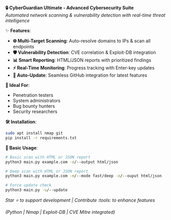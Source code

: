 **:lock: CyberGuardian Ultimate - Advanced Cybersecurity Suite**  
*Automated network scanning & vulnerability detection with real-time threat intelligence*  

:sparkles: **Features**:  
- **:globe_with_meridians: Multi-Target Scanning**: Auto-resolve domains to IPs & scan all endpoints  
- **:shield: Vulnerability Detection**: CVE correlation & Exploit-DB integration  
- **:bar_chart: Smart Reporting**: HTML/JSON reports with prioritized findings  
- **:zap: Real-Time Monitoring**: Progress tracking with Enter-key updates  
- **:arrows_counterclockwise: Auto-Update**: Seamless GitHub integration for latest features  

**:rocket: Ideal For**:  
- Penetration testers  
- System administrators  
- Bug bounty hunters  
- Security researchers

**:hammer_and_wrench: Installation**:
```bash
sudo apt install nmap git
pip install -r requirements.txt
```

**:8ball: Basic Usage**:
```bash
# Basic scan with HTML or JSON report
python3 main.py example.com -o/--output html/json

# Deep scan with HTML or JSON report
python3 main.py example.com -m/--mode fast/deep -o/--ouput html/json

# Force update check
python3 main.py -u/--update
```

*Star :star: to support development | Contribute :tools: to enhance features*  

*(Python | Nmap | Exploit-DB | CVE Mitre integrated)*
